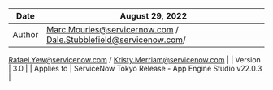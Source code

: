 

| Date | August 29, 2022 |
| --- | --- |
| Author | Marc.Mouries@servicernow.com / Dale.Stubblefield@servicenow.com/
[Rafael.Yew@servicenow.com](mailto:Rafael.Yew@servicenow.com) /
[Kristy.Merriam@servicenow.com](mailto:Kristy.Merriam@servicenow.com) |
| Version | 3.0 |
| Applies to | ServiceNow Tokyo Release - App Engine Studio v22.0.3 |
